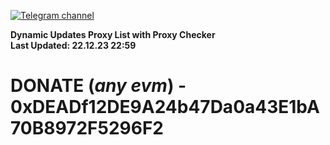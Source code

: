 [![Telegram channel](https://img.shields.io/endpoint?url=https://runkit.io/damiankrawczyk/telegram-badge/branches/master?url=https://t.me/n4z4v0d)](https://t.me/n4z4v0d) 

**Dynamic Updates Proxy List with Proxy Checker**  
**Last Updated: 22.12.23 22:59**

# DONATE (_any evm_) - 0xDEADf12DE9A24b47Da0a43E1bA70B8972F5296F2
